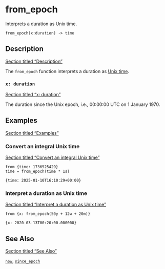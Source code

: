 # from_epoch

Interprets a duration as Unix time.

```tql
from_epoch(x:duration) -> time
```

## Description

[Section titled “Description”](#description)

The `from_epoch` function interprets a duration as [Unix time](https://en.wikipedia.org/wiki/Unix_time).

### `x: duration`

[Section titled “x: duration”](#x-duration)

The duration since the Unix epoch, i.e., 00:00:00 UTC on 1 January 1970.

## Examples

[Section titled “Examples”](#examples)

### Convert an integral Unix time

[Section titled “Convert an integral Unix time”](#convert-an-integral-unix-time)

```tql
from {time: 1736525429}
time = from_epoch(time * 1s)
```

```tql
{time: 2025-01-10T16:10:29+00:00}
```

### Interpret a duration as Unix time

[Section titled “Interpret a duration as Unix time”](#interpret-a-duration-as-unix-time)

```tql
from {x: from_epoch(50y + 12w + 20m)}
```

```tql
{x: 2020-03-13T00:20:00.000000}
```

## See Also

[Section titled “See Also”](#see-also)

[`now`](/reference/functions/now), [`since_epoch`](/reference/functions/since_epoch)